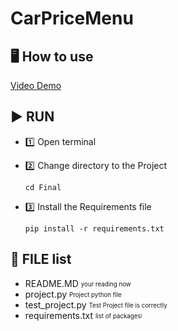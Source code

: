# CarPriceMenu

## 🖥️ How to use
   [Video Demo](www.google.com)

## ▶️ RUN
- 1️⃣ Open terminal

- 2️⃣ Change directory to the Project

    ```
    cd Final
    ```
- 3️⃣ Install the Requirements file

    ```
    pip install -r requirements.txt
    ```
## 📁 FILE list
 - README.MD        <sub><sup>your reading now<sub><sup>
 - project.py       <sub><sup>Project python file<sub><sup>
 - test_project.py  <sub><sup>Test Project file is correctly<sub><sup>
 - requirements.txt <sub><sup>list of packages<sub><sup>)
